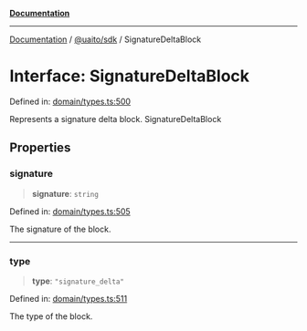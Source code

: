 [**Documentation**](../../../README.md)

***

[Documentation](../../../README.md) / [@uaito/sdk](../README.md) / SignatureDeltaBlock

# Interface: SignatureDeltaBlock

Defined in: [domain/types.ts:500](https://github.com/elribonazo/uaito/blob/329283f19d75a4623970a839744308f19ace5c16/packages/sdk/src/domain/types.ts#L500)

Represents a signature delta block.
 SignatureDeltaBlock

## Properties

### signature

> **signature**: `string`

Defined in: [domain/types.ts:505](https://github.com/elribonazo/uaito/blob/329283f19d75a4623970a839744308f19ace5c16/packages/sdk/src/domain/types.ts#L505)

The signature of the block.

***

### type

> **type**: `"signature_delta"`

Defined in: [domain/types.ts:511](https://github.com/elribonazo/uaito/blob/329283f19d75a4623970a839744308f19ace5c16/packages/sdk/src/domain/types.ts#L511)

The type of the block.
